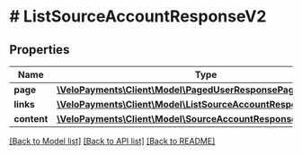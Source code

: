 # # ListSourceAccountResponseV2

## Properties

Name | Type | Description | Notes
------------ | ------------- | ------------- | -------------
**page** | [**\VeloPayments\Client\Model\PagedUserResponsePage**](PagedUserResponsePage.md) |  | [optional]
**links** | [**\VeloPayments\Client\Model\ListSourceAccountResponseV2Links[]**](ListSourceAccountResponseV2Links.md) |  | [optional]
**content** | [**\VeloPayments\Client\Model\SourceAccountResponseV2[]**](SourceAccountResponseV2.md) |  | [optional]

[[Back to Model list]](../../README.md#models) [[Back to API list]](../../README.md#endpoints) [[Back to README]](../../README.md)
